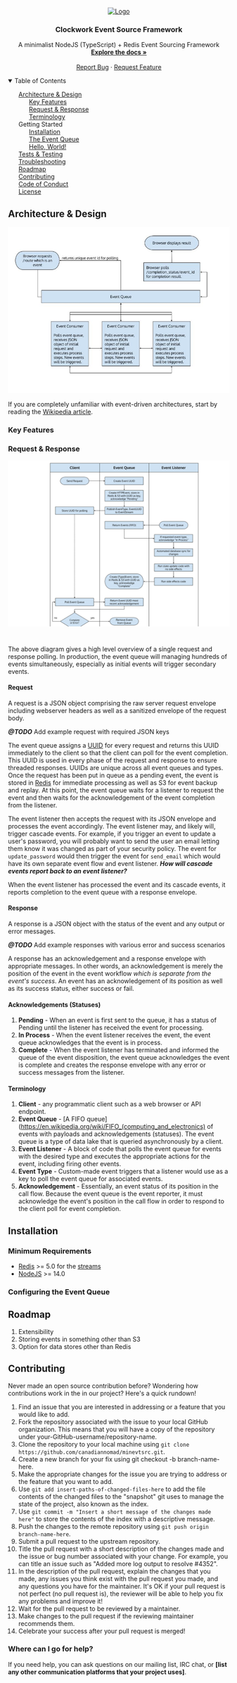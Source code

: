 <!-- PROJECT LOGO -->
<br />
<p align="center">
  <a href="/">
    <img src="docs/images/logo.png" alt="Logo" width="80" height="80">
  </a>

  <h3 align="center">Clockwork Event Source Framework</h3>

  <p align="center">
    A minimalist NodeJS (TypeScript) + Redis Event Sourcing Framework
    <br />
    <a href="docs/index.md"><strong>Explore the docs »</strong></a>
    <br />
    <br />
    <a href="https://github.com/canadiannomad/minevtsrc/issues">Report Bug</a>
    ·
    <a href="https://github.com/canadiannomad/minevtsrc/issues">Request Feature</a>
  </p>
</p>

<!-- TABLE OF CONTENTS -->
<details open="open">
  <summary>Table of Contents</summary>
  <ul style="list-style-type:none;">
    <li>
      <a href="#architecture-and-design">Architecture & Design</a>
      <ul style="list-style-type:none">
	  	<li><a href="#key-features">Key Features</a></li>
	  	<li><a href="#request-and-response">Request & Response</a></li>
	  	<li><a href="#terminology">Terminology</a></li>
      </ul>
    </li>
    <li>
      Getting Started
      <ul style="list-style-type:none">
		<li><a href="#installation">Installation</a></li>
		<li><a href="#the-event-queue">The Event Queue</a></li>
		<li><a href="#hello-world">Hello, World!</a></li>
      </ul>
    </li>
	<li><a href="#testing">Tests & Testing</a></li>
	<li><a href="#troubleshooting">Troubleshooting</a></li>
    <li><a href="#roadmap">Roadmap</a></li>
	<li><a href="#contributing">Contributing</a></li>
	<li><a href="../code-of-conduct.md">Code of Conduct</a></li>
	<li><a href="#license">License</a></li>
  </ul>
</details>

## Architecture & Design

<img src="/docs/images/generic_event_diagram.jpg" />

If you are completely unfamiliar with event-driven architectures, start by reading the [Wikipedia article](https://en.wikipedia.org/wiki/Event-driven_architecture).

### Key Features

### Request & Response

<img src="/docs/images/call_flow.png" style="margin-bottom: 5%;" />


The above diagram gives a high level overview of a single request and response polling. In production, the event queue will managing hundreds of events simultaneously, especially as initial events will trigger secondary events.

#### Request
A request is a JSON object comprising the raw server request envelope including webserver headers as well as a sanitized envelope of the request body.

***@TODO*** Add example request with required JSON keys

The event queue assigns a [UUID](https://en.wikipedia.org/wiki/Universally_unique_identifier) for every request and returns this UUID immediately to the client so that the client can poll for the event completion. This UUID is used in every phase of the request and response to ensure threaded responses. UUIDs are unique across all event queues and types.  Once the request has been put in queue as a pending event, the event is stored in [Redis](https://en.wikipedia.org/wiki/Redis) for immediate processing as well as S3 for event backup and replay. At this point, the event queue waits for a listener to request the event and then waits for the acknowledgement of the event completion from the listener.

The event listener then accepts the request with its JSON envelope and processes the event accordingly. The event listener may, and likely will, trigger cascade events. For example, if you trigger an event to update a user's password, you will probably want to send the user an email letting them know it was changed as part of your security policy. The event for ```update_password``` would then trigger the event for ```send_email``` which would have its own separate event flow and event listener. **_How will cascade events report back to an event listener?_**

When the event listener has processed the event and its cascade events, it reports completion to the event queue with a response envelope.

#### Response
A response is a JSON object with the status of the event and any output or error messages.

***@TODO*** Add example responses with various error and success scenarios

A response has an acknowledgement and a response envelope with appropriate messages. In other words, an acknowledgement is merely the position of the event in the event workflow _which is separate from the event's success_. An event has an acknowledgement of its position as well as its success status, either success or fail.

#### Acknowledgements (Statuses)
1. **Pending** - When an event is first sent to the queue, it has a status of Pending until the listener has received the event for processing.
2. **In Process** - When the event listener receives the event, the event queue acknowledges that the event is in process.
3. **Complete** - When the event listener has terminated and informed the queue of the event disposition, the event queue acknowledges the event is complete and creates the response envelope with any error or success messages from the listener.

#### Terminology
1. **Client** - any programmatic client such as a web browser or API endpoint.
2. **Event Queue** - [A FIFO queue](https://en.wikipedia.org/wiki/FIFO_(computing_and_electronics) of events with payloads and acknowledgements (statuses). The event queue is a type of data lake that is queried asynchronously by a client.
3. **Event Listener** - A block of code that polls the event queue for events with the desired type and executes the appropriate actions for the event, including firing other events.
4. **Event Type** - Custom-made event triggers that a listener would use as a key to poll the event queue for associated events.
5. **Acknowledgement** - Essentially, an event status of its position in the  call flow. Because the event queue is the event reporter, it must acknowledge the event's position in the call flow in order to respond to the client poll for event completion.

## Installation

### Minimum Requirements

* [Redis](https://en.wikipedia.org/wiki/Redis) >= 5.0 for the [streams](https://redis.io/topics/streams-intro)
* [NodeJS](https://nodejs.org/) >= 14.0

### Configuring the Event Queue

## Roadmap

1. Extensibility
2. Storing events in something other than S3
3. Option for data stores other than Redis

## Contributing

Never made an open source contribution before? Wondering how contributions work in the in our project? Here's a quick rundown!

1. Find an issue that you are interested in addressing or a feature that you would like to add.
2. Fork the repository associated with the issue to your local GitHub organization. This means that you will have a copy of the repository under your-GitHub-username/repository-name.
3. Clone the repository to your local machine using `git clone https://github.com/canadiannomad/minevtsrc.git`.
4. Create a new branch for your fix using git checkout -b branch-name-here.
5. Make the appropriate changes for the issue you are trying to address or the feature that you want to add.
6. Use `git add insert-paths-of-changed-files-here` to add the file contents of the changed files to the "snapshot" git uses to manage the state of the project, also known as the index.
7. Use `git commit -m "Insert a short message of the changes made here"` to store the contents of the index with a descriptive message.
8. Push the changes to the remote repository using `git push origin branch-name-here`.
9. Submit a pull request to the upstream repository.
10. Title the pull request with a short description of the changes made and the issue or bug number associated with your change. For example, you can title an issue such as "Added more log output to resolve #4352".
11. In the description of the pull request, explain the changes that you made, any issues you think exist with the pull request you made, and any questions you have for the  maintainer. It's OK if your pull request is not perfect (no pull request is), the reviewer will be able to help you fix any problems and improve it!
12. Wait for the pull request to be reviewed by a maintainer.
13. Make changes to the pull request if the reviewing maintainer recommends them.
14. Celebrate your success after your pull request is merged!

### Where can I go for help?
If you need help, you can ask questions on our mailing list, IRC chat, or **[list any other communication platforms that your project uses]**.

